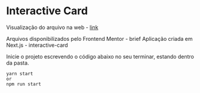 # Interactive Card

Visualização do arquivo na web - [link](https://635a8b7bee58b2339eab6b71--exquisite-donut-e51225.netlify.app/)

Arquivos disponibilizados pelo Frontend Mentor - brief
Aplicação criada em Next.js - interactive-card

Inicie o projeto escrevendo o código abaixo no seu terminar, estando dentro da pasta.

```
yarn start
or
npm run start
```